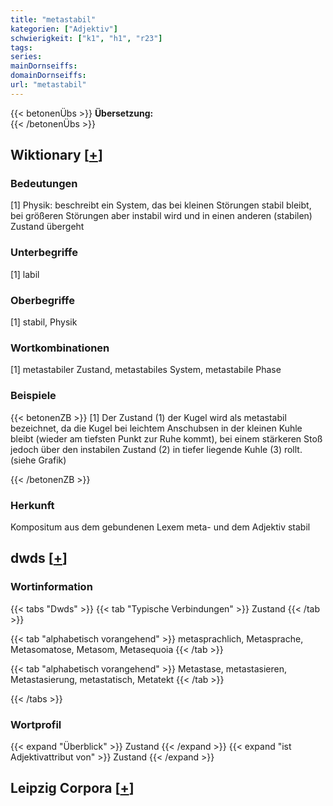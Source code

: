 ```yaml
---
title: "metastabil"
kategorien: ["Adjektiv"]
schwierigkeit: ["k1", "h1", "r23"]
tags:
series:
mainDornseiffs:
domainDornseiffs:
url: "metastabil"
---
```


{{< betonenÜbs >}}
**Übersetzung:**  
{{< /betonenÜbs >}}

## Wiktionary [[+](https://de.wiktionary.org/wiki/metastabil)]

### Bedeutungen
[1] Physik: beschreibt ein System, das bei kleinen Störungen stabil bleibt, bei größeren Störungen aber instabil wird und in einen anderen (stabilen) Zustand übergeht  

### Unterbegriffe
[1] labil  

### Oberbegriffe
[1] stabil, Physik  

### Wortkombinationen
[1] metastabiler Zustand, metastabiles System, metastabile Phase  

### Beispiele
{{< betonenZB >}}
[1] Der Zustand (1) der Kugel wird als metastabil bezeichnet, da die Kugel bei leichtem Anschubsen in der kleinen Kuhle bleibt (wieder am tiefsten Punkt zur Ruhe kommt), bei einem stärkeren Stoß jedoch über den instabilen Zustand (2) in tiefer liegende Kuhle (3) rollt. (siehe Grafik)  

{{< /betonenZB >}}
### Herkunft
Kompositum aus dem gebundenen Lexem meta- und dem Adjektiv stabil  



## dwds [[+](https://www.dwds.de/wb/metastabil)]

### Wortinformation
{{< tabs "Dwds" >}}
{{< tab "Typische Verbindungen" >}}
Zustand
{{< /tab >}}

{{< tab "alphabetisch vorangehend" >}}
metasprachlich, Metasprache, Metasomatose, Metasom, Metasequoia
{{< /tab >}}

{{< tab "alphabetisch vorangehend" >}}
Metastase, metastasieren, Metastasierung, metastatisch, Metatekt
{{< /tab >}}

{{< /tabs >}}

### Wortprofil
{{< expand "Überblick" >}} Zustand {{< /expand >}}
{{< expand "ist Adjektivattribut von" >}} Zustand {{< /expand >}}

## Leipzig Corpora [[+](https://corpora.uni-leipzig.de/en/res?word=metastabil&corpusId=deu_newscrawl-public_2018)]

